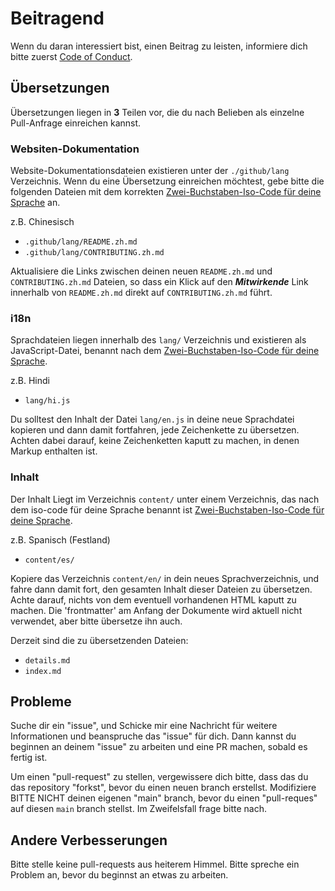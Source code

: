 # Beitragend

Wenn du daran interessiert bist, einen Beitrag zu leisten, informiere dich bitte zuerst [Code of Conduct](./CODE_OF_CONDUCT.md).

## Übersetzungen

Übersetzungen liegen in **3** Teilen vor, die du nach Belieben als einzelne Pull-Anfrage einreichen kannst.

### Websiten-Dokumentation

Website-Dokumentationsdateien existieren unter der `./github/lang` Verzeichnis. Wenn du eine Übersetzung einreichen möchtest, gebe bitte die folgenden Dateien mit dem korrekten [Zwei-Buchstaben-Iso-Code für deine Sprache](https://en.wikipedia.org/wiki/List_of_ISO_639-1_codes) an.

z.B. Chinesisch

- `.github/lang/README.zh.md`
- `.github/lang/CONTRIBUTING.zh.md`

Aktualisiere die Links zwischen deinen neuen `README.zh.md` und `CONTRIBUTING.zh.md` Dateien, so dass ein Klick auf den ***Mitwirkende*** Link innerhalb von `README.zh.md` direkt auf `CONTRIBUTING.zh.md` führt.

### i18n

Sprachdateien liegen innerhalb des `lang/` Verzeichnis und existieren als JavaScript-Datei, benannt nach dem [Zwei-Buchstaben-Iso-Code für deine Sprache](https://en.wikipedia.org/wiki/List_of_ISO_639-1_codes).

z.B. Hindi

- `lang/hi.js`

Du solltest den Inhalt der Datei `lang/en.js` in deine neue Sprachdatei kopieren und dann damit fortfahren, jede Zeichenkette zu übersetzen. Achten dabei darauf, keine Zeichenketten kaputt zu machen, in denen Markup enthalten ist.

### Inhalt

Der Inhalt Liegt im Verzeichnis `content/` unter einem Verzeichnis, das nach dem iso-code für deine Sprache benannt ist [Zwei-Buchstaben-Iso-Code für deine Sprache](https://en.wikipedia.org/wiki/List_of_ISO_639-1_codes).

z.B. Spanisch (Festland)

- `content/es/`

Kopiere das Verzeichnis `content/en/` in dein neues Sprachverzeichnis, und fahre dann damit fort, den gesamten Inhalt dieser Dateien zu übersetzen. Achte darauf, nichts von dem eventuell vorhandenen HTML kaputt zu machen. Die 'frontmatter' am Anfang der Dokumente wird aktuell nicht verwendet, aber bitte übersetze ihn auch.

Derzeit sind die zu übersetzenden Dateien:

- `details.md`
- `index.md`

## Probleme

Suche dir ein "issue", und Schicke mir eine Nachricht für weitere Informationen und beanspruche das "issue" für dich. Dann kannst du beginnen an deinem "issue" zu arbeiten und eine PR machen, sobald es fertig ist.

Um einen "pull-request" zu stellen, vergewissere dich bitte, dass das du das repository "forkst", bevor du einen neuen branch erstellst. Modifiziere BITTE NICHT deinen eigenen "main" branch, bevor du einen "pull-reques" auf diesen `main` branch stellst. Im Zweifelsfall frage bitte nach.

## Andere Verbesserungen

Bitte stelle keine pull-requests aus heiterem Himmel. Bitte spreche  ein Problem an, bevor du beginnst an etwas zu arbeiten.